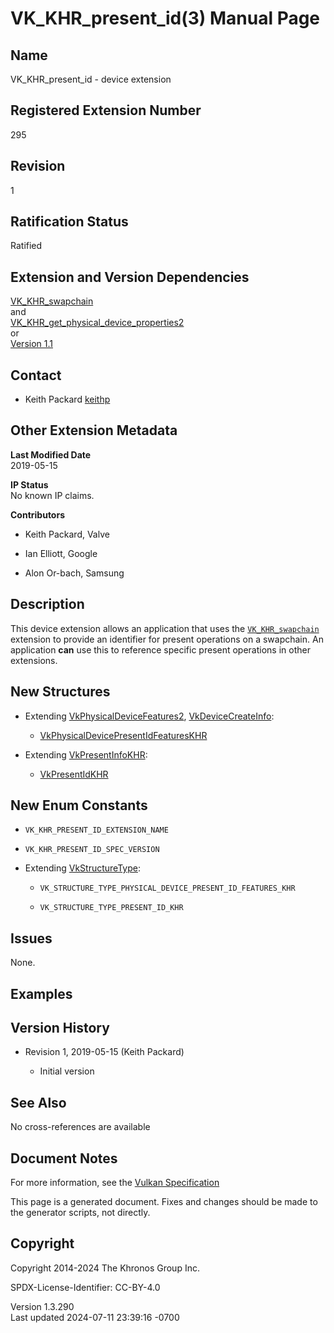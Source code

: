 # VK_KHR_present_id(3) Manual Page

## Name

VK_KHR_present_id - device extension



## <a href="#_registered_extension_number" class="anchor"></a>Registered Extension Number

295

## <a href="#_revision" class="anchor"></a>Revision

1

## <a href="#_ratification_status" class="anchor"></a>Ratification Status

Ratified

## <a href="#_extension_and_version_dependencies" class="anchor"></a>Extension and Version Dependencies

[VK_KHR_swapchain](https://registry.khronos.org/vulkan/specs/1.3-extensions/man/html/VK_KHR_swapchain.html)  
and  
[VK_KHR_get_physical_device_properties2](https://registry.khronos.org/vulkan/specs/1.3-extensions/man/html/VK_KHR_get_physical_device_properties2.html)  
or  
[Version 1.1](#versions-1.1)  

## <a href="#_contact" class="anchor"></a>Contact

- Keith Packard <a
  href="https://github.com/KhronosGroup/Vulkan-Docs/issues/new?body=%5BVK_KHR_present_id%5D%20@keithp%0A*Here%20describe%20the%20issue%20or%20question%20you%20have%20about%20the%20VK_KHR_present_id%20extension*"
  target="_blank" rel="nofollow noopener"><em></em>keithp</a>

## <a href="#_other_extension_metadata" class="anchor"></a>Other Extension Metadata

**Last Modified Date**  
2019-05-15

**IP Status**  
No known IP claims.

**Contributors**  
- Keith Packard, Valve

- Ian Elliott, Google

- Alon Or-bach, Samsung

## <a href="#_description" class="anchor"></a>Description

This device extension allows an application that uses the
[`VK_KHR_swapchain`](https://registry.khronos.org/vulkan/specs/1.3-extensions/man/html/VK_KHR_swapchain.html) extension to provide an
identifier for present operations on a swapchain. An application **can**
use this to reference specific present operations in other extensions.

## <a href="#_new_structures" class="anchor"></a>New Structures

- Extending [VkPhysicalDeviceFeatures2](https://registry.khronos.org/vulkan/specs/1.3-extensions/man/html/VkPhysicalDeviceFeatures2.html),
  [VkDeviceCreateInfo](https://registry.khronos.org/vulkan/specs/1.3-extensions/man/html/VkDeviceCreateInfo.html):

  - [VkPhysicalDevicePresentIdFeaturesKHR](https://registry.khronos.org/vulkan/specs/1.3-extensions/man/html/VkPhysicalDevicePresentIdFeaturesKHR.html)

- Extending [VkPresentInfoKHR](https://registry.khronos.org/vulkan/specs/1.3-extensions/man/html/VkPresentInfoKHR.html):

  - [VkPresentIdKHR](https://registry.khronos.org/vulkan/specs/1.3-extensions/man/html/VkPresentIdKHR.html)

## <a href="#_new_enum_constants" class="anchor"></a>New Enum Constants

- `VK_KHR_PRESENT_ID_EXTENSION_NAME`

- `VK_KHR_PRESENT_ID_SPEC_VERSION`

- Extending [VkStructureType](https://registry.khronos.org/vulkan/specs/1.3-extensions/man/html/VkStructureType.html):

  - `VK_STRUCTURE_TYPE_PHYSICAL_DEVICE_PRESENT_ID_FEATURES_KHR`

  - `VK_STRUCTURE_TYPE_PRESENT_ID_KHR`

## <a href="#_issues" class="anchor"></a>Issues

None.

## <a href="#_examples" class="anchor"></a>Examples

## <a href="#_version_history" class="anchor"></a>Version History

- Revision 1, 2019-05-15 (Keith Packard)

  - Initial version

## <a href="#_see_also" class="anchor"></a>See Also

No cross-references are available

## <a href="#_document_notes" class="anchor"></a>Document Notes

For more information, see the <a
href="https://registry.khronos.org/vulkan/specs/1.3-extensions/html/vkspec.html#VK_KHR_present_id"
target="_blank" rel="noopener">Vulkan Specification</a>

This page is a generated document. Fixes and changes should be made to
the generator scripts, not directly.

## <a href="#_copyright" class="anchor"></a>Copyright

Copyright 2014-2024 The Khronos Group Inc.

SPDX-License-Identifier: CC-BY-4.0

Version 1.3.290  
Last updated 2024-07-11 23:39:16 -0700
